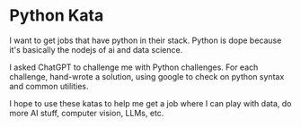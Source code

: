 # Python Kata

I want to get jobs that have python in their stack. Python is dope because it's basically the nodejs of ai and data science.

I asked ChatGPT to challenge me with Python challenges. For each challenge, hand-wrote a solution, using google to check on python syntax and common utilities.

I hope to use these katas to help me get a job where I can play with data, do more AI stuff, computer vision, LLMs, etc.
